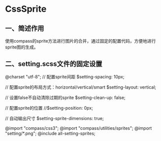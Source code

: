 # CssSprite
一、简述作用
----------
使用compass的sprite方法进行图片的合并，通过固定的配置代码，方便地进行sprite图的生成。

二、setting.scss文件的固定设置
----------
@charset "utf-8";
// 配置sprite间距
$setting-spacing: 10px;

// 配置sprite的布局方式：horizontal/vertical/smart
$setting-layout: vertical;

// 设置false不自动清除过期的sprite
$setting-clean-up: false;

// 配置sprite的位置
//$setting-position: 0px;

// 自动输出尺寸
$setting-sprite-dimensions: true;

@import "compass/css3";
@import "compass/utilities/sprites";
@import "setting/*.png";
@include all-setting-sprites;
